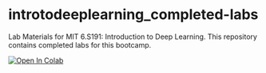 # introtodeeplearning_completed-labs
Lab Materials for MIT 6.S191: Introduction to Deep Learning.
This repository contains completed labs for this bootcamp.


<a href="https://colab.research.google.com/github/jpvega-github/introtodeeplearning_completed-labs/blob/main/Copy_of_Copy_of_Part2_Music_Generation.ipynb" target="_parent"><img src="https://colab.research.google.com/assets/colab-badge.svg" alt="Open In Colab"/></a>